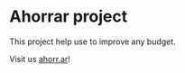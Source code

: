 # Ahorrar project

This project help use to improve any budget.

Visit us [ahorr.ar](https://ahorr.ar)!
